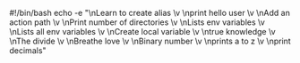 #!/bin/bash
echo -e "\nLearn to create alias \v \nprint hello user \v \nAdd an action path \v \nPrint number of directories \v \nLists env variables \v \nLists all env variables \v \nCreate local variable \v \ntrue knowledge \v \nThe divide \v \nBreathe love \v \nBinary number \v \nprints a to z \v \nprint decimals"

